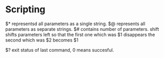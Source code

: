 # Scripting

$* representsd all parameters as a single string.
$@ represents all parameters as separate strings.
$# contains number of parameters.
shift shifts parameters left so that the first one which was $1 disappears the second which was $2 becomes $1

$? exit status of last command, 0 means succesful.
